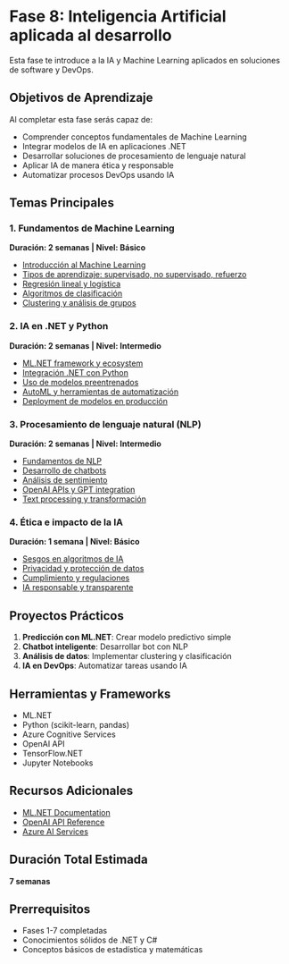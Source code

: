 # Fase 8: Inteligencia Artificial aplicada al desarrollo

Esta fase te introduce a la IA y Machine Learning aplicados en soluciones de software y DevOps.

## Objetivos de Aprendizaje

Al completar esta fase serás capaz de:

- Comprender conceptos fundamentales de Machine Learning
- Integrar modelos de IA en aplicaciones .NET
- Desarrollar soluciones de procesamiento de lenguaje natural
- Aplicar IA de manera ética y responsable
- Automatizar procesos DevOps usando IA

## Temas Principales

### 1. Fundamentos de Machine Learning
**Duración: 2 semanas | Nivel: Básico**

- [Introducción al Machine Learning](01-ml-introduccion.md)
- [Tipos de aprendizaje: supervisado, no supervisado, refuerzo](02-tipos-aprendizaje.md)
- [Regresión lineal y logística](03-regresion.md)
- [Algoritmos de clasificación](04-clasificacion.md)
- [Clustering y análisis de grupos](05-clustering.md)

### 2. IA en .NET y Python
**Duración: 2 semanas | Nivel: Intermedio**

- [ML.NET framework y ecosystem](06-mlnet-framework.md)
- [Integración .NET con Python](07-dotnet-python.md)
- [Uso de modelos preentrenados](08-modelos-preentrenados.md)
- [AutoML y herramientas de automatización](09-automl.md)
- [Deployment de modelos en producción](10-deployment-modelos.md)

### 3. Procesamiento de lenguaje natural (NLP)
**Duración: 2 semanas | Nivel: Intermedio**

- [Fundamentos de NLP](11-nlp-fundamentos.md)
- [Desarrollo de chatbots](12-chatbots.md)
- [Análisis de sentimiento](13-analisis-sentimiento.md)
- [OpenAI APIs y GPT integration](14-openai-apis.md)
- [Text processing y transformación](15-text-processing.md)

### 4. Ética e impacto de la IA
**Duración: 1 semana | Nivel: Básico**

- [Sesgos en algoritmos de IA](16-sesgos-ia.md)
- [Privacidad y protección de datos](17-privacidad-datos.md)
- [Cumplimiento y regulaciones](18-cumplimiento.md)
- [IA responsable y transparente](19-ia-responsable.md)

## Proyectos Prácticos

1. **Predicción con ML.NET**: Crear modelo predictivo simple
2. **Chatbot inteligente**: Desarrollar bot con NLP
3. **Análisis de datos**: Implementar clustering y clasificación
4. **IA en DevOps**: Automatizar tareas usando IA

## Herramientas y Frameworks

- ML.NET
- Python (scikit-learn, pandas)
- Azure Cognitive Services
- OpenAI API
- TensorFlow.NET
- Jupyter Notebooks

## Recursos Adicionales

- [ML.NET Documentation](https://docs.microsoft.com/en-us/dotnet/machine-learning/)
- [OpenAI API Reference](https://platform.openai.com/docs/)
- [Azure AI Services](https://azure.microsoft.com/en-us/products/ai-services/)

## Duración Total Estimada

 **7 semanas**

## Prerrequisitos

- Fases 1-7 completadas
- Conocimientos sólidos de .NET y C#
- Conceptos básicos de estadística y matemáticas